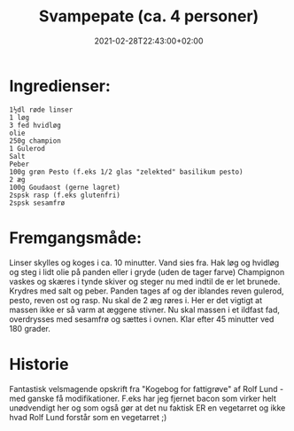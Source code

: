 ﻿---
title: "Svampepate (ca. 4 personer)"
date: 2021-02-28T22:43:00+02:00
draft: false
---
# Ingredienser:

	1½dl røde linser
	1 løg
	3 fed hvidløg
	olie
	250g champion
	1 Gulerod
	Salt
	Peber
	100g grøn Pesto (f.eks 1/2 glas "zelekted" basilikum pesto)
	2 æg
	100g Goudaost (gerne lagret)
	2spsk rasp (f.eks glutenfri)
	2spsk sesamfrø



# Fremgangsmåde:

Linser skylles og koges i ca. 10 minutter. Vand sies fra.
Hak løg og hvidløg og steg i lidt olie på panden eller i gryde (uden de tager farve)
Champignon vaskes og skæres i tynde skiver og steger nu med indtil de er 
let brunede. Krydres med salt og peber.
Panden tages af og der iblandes reven gulerod, pesto, reven ost og rasp.
Nu skal de 2 æg røres i. Her er det vigtigt at massen ikke er så varm at æggene stivner.
Nu skal massen i et ildfast fad, overdrysses med sesamfrø og sættes i ovnen.
Klar efter 45 minutter ved 180 grader.

# Historie

Fantastisk velsmagende opskrift fra "Kogebog for fattigrøve" af Rolf Lund - med ganske få modifikationer. 
F.eks har jeg fjernet bacon som virker helt unødvendigt her og som også gør at det nu faktisk ER en vegetarret
og ikke hvad Rolf Lund forstår som en vegetarret ;)
